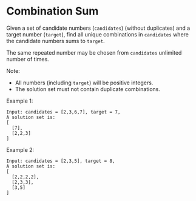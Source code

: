 # Combination Sum

Given a set of candidate numbers (`candidates`) (without duplicates) and a target number (`target`), find all unique combinations in `candidates` where the candidate numbers sums to `target`.

The same repeated number may be chosen from `candidates` unlimited number of times.

Note:

- All numbers (including `target`) will be positive integers.
- The solution set must not contain duplicate combinations.

Example 1:

```text
Input: candidates = [2,3,6,7], target = 7,
A solution set is:
[
  [7],
  [2,2,3]
]
```

Example 2:

```text
Input: candidates = [2,3,5], target = 8,
A solution set is:
[
  [2,2,2,2],
  [2,3,3],
  [3,5]
]
```
